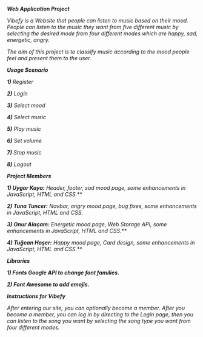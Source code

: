 ﻿***Web Application Project***

*Vibefy is a Website that people can listen to music based on their mood. People can listen to the music they want from five different music by selecting the desired mode from four different modes which are happy, sad, energetic, angry.*

*The aim of this project is to classify music according to the mood people feel and present them to the user.*

***Usage Scenario***

***1)*** *Register*

***2)*** *Login*   

***3)*** *Select mood*

***4)*** *Select music*

***5)*** *Play music*

***6)*** *Set volume* 

***7)*** *Stop music*

***8)*** *Logout* 

***Project Members***

***1) Uygar Kaya:** Header, footer, sad mood page, some enhancements in JavaScript, HTML and CSS.*** 

***2) Tuna Tuncer:** Navbar, angry mood page, bug fixes, some enhancements in JavaScript, HTML and CSS.*

***3) Onur Alaçam:** Energetic mood page, Web Storage API, some enhancements in JavaScript, HTML and CSS.*** 

***4) Tuğcan Hoşer:** Happy mood page, Card design, some enhancements in JavaScript, HTML and CSS.*** 

***Libraries***

***1) Fonts Google API to change font families.***

***2) Font Awesome to add emojis.***

***Instructions for Vibefy***

*After entering our site, you can optionally become a member. After you become a member, you can log in by directing to the Login page, then you can listen to the song you want by selecting the song type you want from four different modes.*

